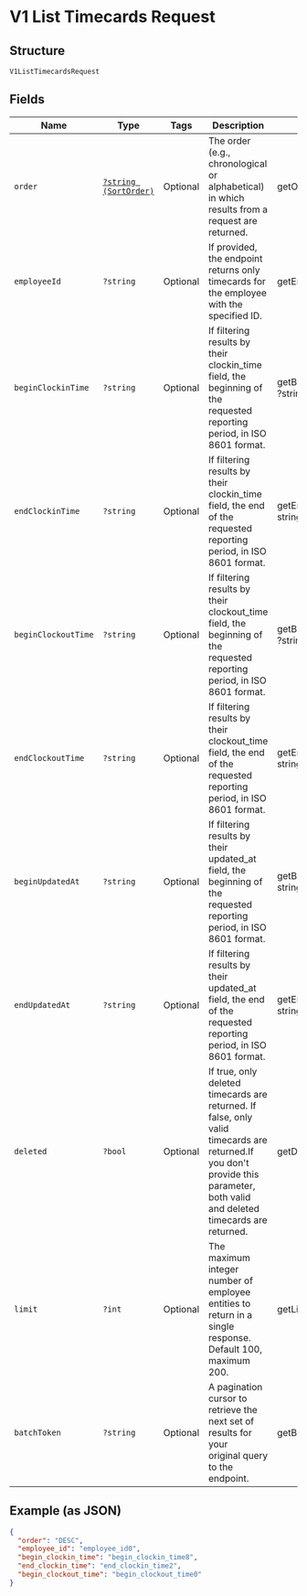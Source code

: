 
# V1 List Timecards Request

## Structure

`V1ListTimecardsRequest`

## Fields

| Name | Type | Tags | Description | Getter | Setter |
|  --- | --- | --- | --- | --- | --- |
| `order` | [`?string (SortOrder)`](/doc/models/sort-order.md) | Optional | The order (e.g., chronological or alphabetical) in which results from a request are returned. | getOrder(): ?string | setOrder(?string order): void |
| `employeeId` | `?string` | Optional | If provided, the endpoint returns only timecards for the employee with the specified ID. | getEmployeeId(): ?string | setEmployeeId(?string employeeId): void |
| `beginClockinTime` | `?string` | Optional | If filtering results by their clockin_time field, the beginning of the requested reporting period, in ISO 8601 format. | getBeginClockinTime(): ?string | setBeginClockinTime(?string beginClockinTime): void |
| `endClockinTime` | `?string` | Optional | If filtering results by their clockin_time field, the end of the requested reporting period, in ISO 8601 format. | getEndClockinTime(): ?string | setEndClockinTime(?string endClockinTime): void |
| `beginClockoutTime` | `?string` | Optional | If filtering results by their clockout_time field, the beginning of the requested reporting period, in ISO 8601 format. | getBeginClockoutTime(): ?string | setBeginClockoutTime(?string beginClockoutTime): void |
| `endClockoutTime` | `?string` | Optional | If filtering results by their clockout_time field, the end of the requested reporting period, in ISO 8601 format. | getEndClockoutTime(): ?string | setEndClockoutTime(?string endClockoutTime): void |
| `beginUpdatedAt` | `?string` | Optional | If filtering results by their updated_at field, the beginning of the requested reporting period, in ISO 8601 format. | getBeginUpdatedAt(): ?string | setBeginUpdatedAt(?string beginUpdatedAt): void |
| `endUpdatedAt` | `?string` | Optional | If filtering results by their updated_at field, the end of the requested reporting period, in ISO 8601 format. | getEndUpdatedAt(): ?string | setEndUpdatedAt(?string endUpdatedAt): void |
| `deleted` | `?bool` | Optional | If true, only deleted timecards are returned. If false, only valid timecards are returned.If you don't provide this parameter, both valid and deleted timecards are returned. | getDeleted(): ?bool | setDeleted(?bool deleted): void |
| `limit` | `?int` | Optional | The maximum integer number of employee entities to return in a single response. Default 100, maximum 200. | getLimit(): ?int | setLimit(?int limit): void |
| `batchToken` | `?string` | Optional | A pagination cursor to retrieve the next set of results for your<br>original query to the endpoint. | getBatchToken(): ?string | setBatchToken(?string batchToken): void |

## Example (as JSON)

```json
{
  "order": "DESC",
  "employee_id": "employee_id0",
  "begin_clockin_time": "begin_clockin_time8",
  "end_clockin_time": "end_clockin_time2",
  "begin_clockout_time": "begin_clockout_time0"
}
```

